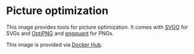 # Picture optimization

This image provides tools for picture optimization.
It comes with [SVGO](https://github.com/svg/svgo) for SVGs and [OptiPNG](http://optipng.sourceforge.net/) and [pngquant](https://pngquant.org/) for PNGs.

This image is provided via [Docker Hub](https://hub.docker.com/r/marzn/picture-optimization/).
